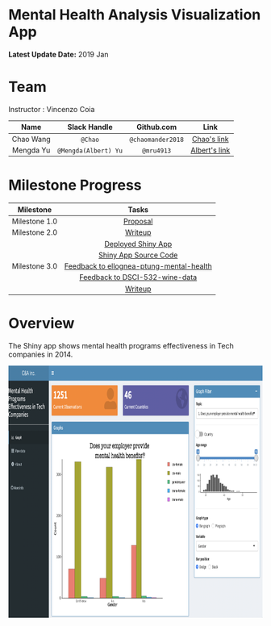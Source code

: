 # Mental Health Analysis Visualization App

**Latest Update Date:** 2019 Jan

# Team

Instructor : Vincenzo Coia

| Name  | Slack Handle | Github.com | Link |
| :------: | :---: | :----------: | :---: |
| Chao Wang | `@Chao` | `@chaomander2018` | [Chao's link](https://github.com/chaomander2018/Mental-Health-Analysis_Vis-App)|
| Mengda Yu | `@Mengda(Albert) Yu` | `@mru4913` | [Albert's link](https://github.com/mru4913/Mental-Health-Analysis_Vis-App) |

# Milestone Progress

| Milestone  | Tasks |
| :------: | :---: |
| Milestone 1.0 | [Proposal](https://github.com/UBC-MDS/Mental-Health-Analysis_Vis-App/blob/master/docs/proposal.md) |
| Milestone 2.0 | [Writeup](https://github.com/UBC-MDS/Mental-Health-Analysis_Vis-App/blob/master/docs/m2_writeup.md) |
|              | [Deployed Shiny App](https://mru4913.shinyapps.io/Mental-Health-Analysis_Vis-App/)|
|        | [Shiny App Source Code](https://github.com/UBC-MDS/Mental-Health-Analysis_Vis-App/blob/master/src/app.R)|
|Milestone 3.0|[Feedback to ellognea-ptung-mental-health](https://github.com/UBC-MDS/ellognea-ptung-mental-health/issues/31)|
|             |[Feedback to DSCI-532-wine-data](https://github.com/UBC-MDS/DSCI-532-wine-data/issues/10)|
|             |[Writeup](https://github.com/UBC-MDS/Mental-Health-Analysis_Vis-App/blob/master/docs/m3_writeup.md)|

# Overview 

The Shiny app shows mental health programs effectiveness in Tech companies in 2014.

<div align="center">
<img src="./imgs/app2-dashboardpage.png" width="1000" height="500" alt="table"/>
</div>

